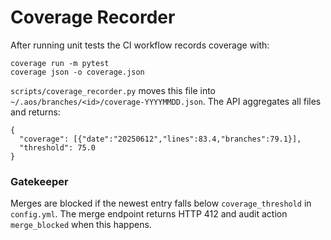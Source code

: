 # Coverage Recorder

After running unit tests the CI workflow records coverage with:

```
coverage run -m pytest
coverage json -o coverage.json
```

`scripts/coverage_recorder.py` moves this file into
`~/.aos/branches/<id>/coverage-YYYYMMDD.json`. The API aggregates all files and
returns:

```
{
  "coverage": [{"date":"20250612","lines":83.4,"branches":79.1}],
  "threshold": 75.0
}
```

### Gatekeeper

Merges are blocked if the newest entry falls below `coverage_threshold` in
`config.yml`. The merge endpoint returns HTTP 412 and audit action
`merge_blocked` when this happens.
